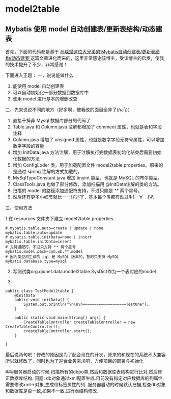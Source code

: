 # model2table
## Mybatis 使用 model 自动创建表/更新表结构/动态建表
首先，下面的代码都是基于 [孙琛斌这位大兄弟的‘Mybatis自动创建表/更新表结构/动态建表’](http://blog.csdn.net/sun5769675/article/details/51757867)这篇文章进化而来的，这里非常感谢该博主，受该博主的启发，使我的技术提升了不少，非常感谢！

下面进入正题：
一，说说能做什么

 1. 能使用 model 自动创建表
 2. 可以自动初始化一部分数据到数据库中
 3. 使用 model 进行基本的增删改查

二、先来说说不同的地方（好多啊，被我改的面目全非了(*/ω╲*)）

 1. 直接干掉非 Mysql 数据库部分的代码了
 2. Table.java 和 Column.java 注解都增加了 comment 属性，也就是表和字段注释
 3. Column.java 增加了 unsigned 属性，也就是数字字段无符号属性，可以增加数字字段的容量
 4. 增加 InitData.java 方法注解，用于注解执行完数据表初始化结束后需要初始化数据的方法
 5. 增加 ConfigLoder 类，用于加载配置文件 model2table.properties。原来的是通过 spring 注解的方式加载的。
 6. MySqlTypeConstant.java 增加 tinyint 类型，也就是 MySQL 的布尔类型。
 7. ClassTools.java 也做了部分修改，添加扫描用 @InitData注解的类的方法。
 8. 扫描的 model 的路径添加通配符支持，不过只能是 ** 两个星号。
 9. 然后还有更多小细节就比一一详述了，基本每个类都有动过Ψ(￣∀￣)Ψ.
 
三、使用方法
 
 
1.在 resources 文件夹下建立 model2table.properties
 

```
# mybatis.table.auto=create | update | none
mybatis.table.auto=update  
# mybatis.table.initData=none | insert
mybatis.table.initData=insert
# 支持通配符，不过只支持 ** 两个星号
mybatis.model.pack=com.wb.**.model
# 因为类型和生成的 sql 是 MySQL 版本的，暂时只支持 MySQL
mybatis.database.type=mysql
```

2. 写测试类org.qiunet.data.model2table.SysDict作为一个表对应的model

3.
```
public class TestModel2table {
	@InitData
	public void initData() {
		System.out.println("\n\n\n===================TestOne");
	}

	public static void main(String[] args) {
		CreateTableController createTableController = new CreateTableController();
		createTableController.start();
	}

}
```

最后说两句吧：修改的原因是为了配合现在的开发，原来的和现在的系统不太兼容所以就修改了，同时也为了迎合业务需求吧，方便项目的部署与初始化

###服务器启动的时候,扫描所有的dbpo类,然后和数据库表结构进行比对,然后修正数据库结构.
问题:
	db对象通过xml配置生成.目前没有指定对应数据库的列属性.
	需要修改xml->对象,生成带标签属性的列.
	服务器启动的时候默认扫描,检查db对象和数据库是否一致,如果不一致,进行表结构修改.




